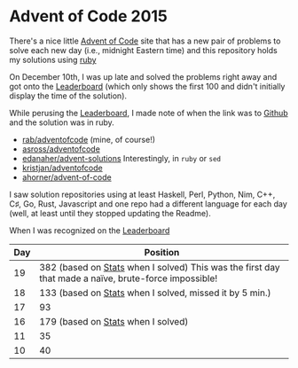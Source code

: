 # Advent of Code 2015 #

There's a nice little [Advent of Code] site that has a new pair of problems to solve each new day (i.e., midnight Eastern time) and this repository holds my solutions using [ruby](http://ruby-lang.org)

On December 10th, I was up late and solved the problems right away and got onto the [Leaderboard] (which only shows the first 100 and didn't initially display the time of the solution).

While perusing the [Leaderboard], I made note of when the link was to [Github] and the solution was in ruby.

* [rab/adventofcode](https://github.com/rab/adventofcode) (mine, of course!)
* [asross/adventofcode](https://github.com/asross/adventofcode)
* [edanaher/advent-solutions](https://github.com/edanaher/advent-solutions) Interestingly, in `ruby` or `sed`
* [kristjan/adventofcode](https://github.com/kristjan/adventofcode)
* [ahorner/advent-of-code](https://github.com/ahorner/advent-of-code)

I saw solution repositories using at least Haskell, Perl, Python, Nim, C++, C&#x266F;, Go, Rust, Javascript and one repo had a different language for each day (well, at least until they stopped updating the Readme).

When I was recognized on the [Leaderboard]

Day | Position
--- | --------
19  | 382 (based on [Stats] when I solved) This was the first day that made a naïve, brute-force impossible!
18  | 133 (based on [Stats] when I solved, missed it by 5 min.)
17  | 93
16  | 179 (based on [Stats] when I solved)
11  | 35
10  | 40

[Advent of Code]: http://www.adventofcode.com/
[Leaderboard]: http://www.adventofcode.com/leaderboard
[Stats]: http://www.adventofcode.com/stats
[Github]: http://github.com/
